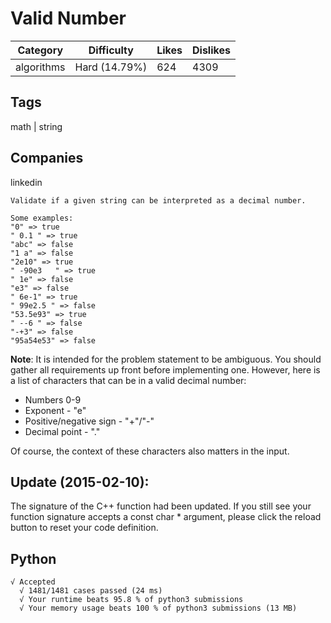 # Valid Number
|Category|Difficulty|Likes|Dislikes|
|-|-|-|-|
|algorithms|Hard (14.79%)|624|4309|

## Tags
math | string

## Companies
linkedin

```
Validate if a given string can be interpreted as a decimal number.

Some examples:
"0" => true
" 0.1 " => true
"abc" => false
"1 a" => false
"2e10" => true
" -90e3   " => true
" 1e" => false
"e3" => false
" 6e-1" => true
" 99e2.5 " => false
"53.5e93" => true
" --6 " => false
"-+3" => false
"95a54e53" => false
```
**Note**: It is intended for the problem statement to be ambiguous. You should gather all requirements up front before implementing one. However, here is a list of characters that can be in a valid decimal number:

* Numbers 0-9
* Exponent - "e"
* Positive/negative sign - "+"/"-"
* Decimal point - "."

Of course, the context of these characters also matters in the input.

## Update (2015-02-10):
The signature of the C++ function had been updated. If you still see your function signature accepts a const char * argument, please click the reload button to reset your code definition.

## Python
```
√ Accepted
  √ 1481/1481 cases passed (24 ms)
  √ Your runtime beats 95.8 % of python3 submissions
  √ Your memory usage beats 100 % of python3 submissions (13 MB)
```
